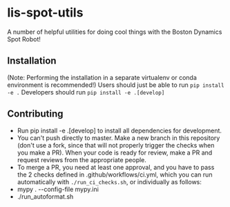 # lis-spot-utils
A number of helpful utilities for doing cool things with the Boston Dynamics Spot Robot!

## Installation
(Note: Performing the installation in a separate virtualenv or conda environment is
recommended!)
Users should just be able to run `pip install -e .` 
Developers should run `pip install -e .[develop]`

## Contributing
- Run pip install -e .[develop] to install all dependencies for development.
- You can't push directly to master. Make a new branch in this repository (don't use a fork, since that will not properly trigger the checks when you make a PR). When your code is ready for review, make a PR and request reviews from the appropriate people.
- To merge a PR, you need at least one approval, and you have to pass the 2 checks defined in .github/workflows/ci.yml, which you can run automatically with `./run_ci_checks.sh`, or individually as follows:
- mypy . --config-file mypy.ini
- ./run_autoformat.sh
